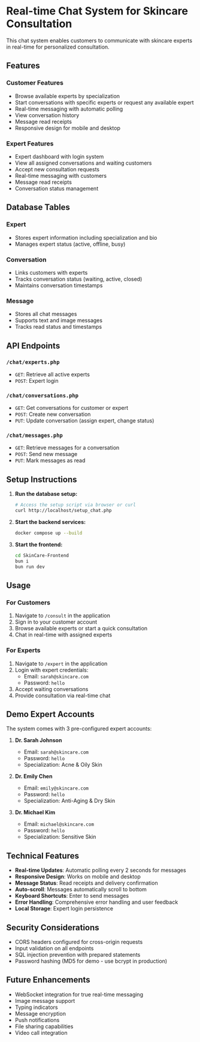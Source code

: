 # Real-time Chat System for Skincare Consultation

This chat system enables customers to communicate with skincare experts in real-time for personalized consultation.

## Features

### Customer Features
- Browse available experts by specialization
- Start conversations with specific experts or request any available expert
- Real-time messaging with automatic polling
- View conversation history
- Message read receipts
- Responsive design for mobile and desktop

### Expert Features
- Expert dashboard with login system
- View all assigned conversations and waiting customers
- Accept new consultation requests
- Real-time messaging with customers
- Message read receipts
- Conversation status management

## Database Tables

### Expert
- Stores expert information including specialization and bio
- Manages expert status (active, offline, busy)

### Conversation
- Links customers with experts
- Tracks conversation status (waiting, active, closed)
- Maintains conversation timestamps

### Message
- Stores all chat messages
- Supports text and image messages
- Tracks read status and timestamps

## API Endpoints

### `/chat/experts.php`
- `GET`: Retrieve all active experts
- `POST`: Expert login

### `/chat/conversations.php`
- `GET`: Get conversations for customer or expert
- `POST`: Create new conversation
- `PUT`: Update conversation (assign expert, change status)

### `/chat/messages.php`
- `GET`: Retrieve messages for a conversation
- `POST`: Send new message
- `PUT`: Mark messages as read

## Setup Instructions

1. **Run the database setup:**
   ```bash
   # Access the setup script via browser or curl
   curl http://localhost/setup_chat.php
   ```

2. **Start the backend services:**
   ```bash
   docker compose up --build
   ```

3. **Start the frontend:**
   ```bash
   cd SkinCare-Frontend
   bun i
   bun run dev
   ```

## Usage

### For Customers
1. Navigate to `/consult` in the application
2. Sign in to your customer account
3. Browse available experts or start a quick consultation
4. Chat in real-time with assigned experts

### For Experts
1. Navigate to `/expert` in the application
2. Login with expert credentials:
   - Email: `sarah@skincare.com`
   - Password: `hello`
3. Accept waiting conversations
4. Provide consultation via real-time chat

## Demo Expert Accounts

The system comes with 3 pre-configured expert accounts:

1. **Dr. Sarah Johnson**
   - Email: `sarah@skincare.com`
   - Password: `hello`
   - Specialization: Acne & Oily Skin

2. **Dr. Emily Chen**
   - Email: `emily@skincare.com`
   - Password: `hello`
   - Specialization: Anti-Aging & Dry Skin

3. **Dr. Michael Kim**
   - Email: `michael@skincare.com`
   - Password: `hello`
   - Specialization: Sensitive Skin

## Technical Features

- **Real-time Updates**: Automatic polling every 2 seconds for messages
- **Responsive Design**: Works on mobile and desktop
- **Message Status**: Read receipts and delivery confirmation
- **Auto-scroll**: Messages automatically scroll to bottom
- **Keyboard Shortcuts**: Enter to send messages
- **Error Handling**: Comprehensive error handling and user feedback
- **Local Storage**: Expert login persistence

## Security Considerations

- CORS headers configured for cross-origin requests
- Input validation on all endpoints
- SQL injection prevention with prepared statements
- Password hashing (MD5 for demo - use bcrypt in production)

## Future Enhancements

- WebSocket integration for true real-time messaging
- Image message support
- Typing indicators
- Message encryption
- Push notifications
- File sharing capabilities
- Video call integration